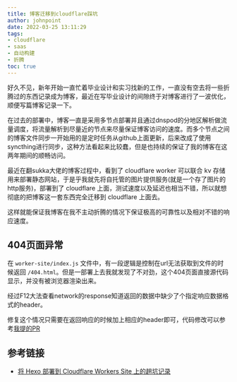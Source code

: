 ```yaml
---
title: 博客迁移到cloudflare踩坑
author: johnpoint
date: 2022-03-25 13:11:29
tags:
- cloudflare
- saas
- 自动构建
- 折腾
toc: true
---
```


好久不见，新年开始一直忙着毕业设计和实习找新的工作，一直没有空去将一些折腾过的东西记录成为博客，最近在写毕业设计的间隙终于对博客进行了一波优化，顺便写篇博客记录一下。
 
在过去的部署中，博客一直是采用多节点部署并且通过dnspod的分地区解析做流量调度，将流量解析到尽量近的节点来尽量保证博客访问的速度。而多个节点之间的博客文件同步一开始用的是定时任务从github上面更新，后来改成了使用syncthing进行同步，这种方法看起来比较蠢，但是也持续的保证了我的博客在这两年期间的顺畅访问。

最近在翻sukka大佬的博客过程中，看到了 cloudflare worker 可以联合 kv 存储用来部署静态网站，于是乎我就先将自托管的图片提供服务(就是一个存了图片的http服务)，部署到了 cloudflare 上面，测试速度以及延迟也相当不错，所以就想彻底的把博客这一套东西完全迁移到 cloudflare 上面去。

这样就能保证我博客在我不主动折腾的情况下保证极高的可靠性以及相对不错的响应速度。

## 404页面异常

在 `worker-site/index.js` 文件中，有一段逻辑是控制在url无法获取到文件的时候返回 `/404.html`。但是一部署上去我就发现了不对劲，这个404页面直接源代码显示，并没有被浏览器渲染出来。

经过F12大法查看network的response知道返回的数据中缺少了个指定响应数据格式的header。

修复这个情况只需要在返回响应的时候加上相应的header即可，代码修改可以参考[我提的PR](https://github.com/cloudflare/worker-sites-template/pull/63)


## 参考链接

- [将 Hexo 部署到 Cloudflare Workers Site 上的趟坑记录](https://blog.skk.moe/post/deploy-blog-to-cf-workers-site/)
